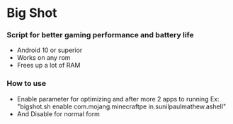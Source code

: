 # Big Shot
### Script for better gaming performance and battery life

* Android 10 or superior
* Works on any rom
* Frees up a lot of RAM
### How to use
* Enable parameter for optimizing and after more 2 apps to running Ex: "bigshot.sh enable com.mojang.minecraftpe in.sunilpaulmathew.ashell"
* And Disable for normal form
